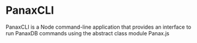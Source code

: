 # PanaxCLI

PanaxCLI is a Node command-line application that provides an interface to run PanaxDB commands using the abstract class module Panax.js

